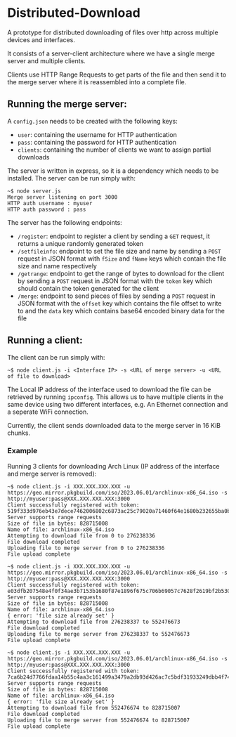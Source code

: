 # Distributed-Download

A prototype for distributed downloading of files over http across multiple devices and interfaces. 

It consists of a server-client architecture where we have a single merge server and multiple clients.

Clients use HTTP Range Requests to get parts of the file and then send it to the merge server where it is reassembled into a complete file.

## Running the merge server:

A `config.json` needs to be created with the following keys:

* `user`: containing the username for HTTP authentication
* `pass`: containing the password for HTTP authentication
* `clients`: containing the number of clients we want to assign partial downloads

The server is written in express, so it is a dependency which needs to be installed. The server can be run simply with:

```
~$ node server.js
Merge server listening on port 3000
HTTP auth username : myuser
HTTP auth password : pass
```

The server has the following endpoints:

* `/register`: endpoint to register a client by sending a `GET` request, it returns a unique randomly generated token
* `/setfileinfo`: endpoint to set the file size and name by sending a `POST` request in JSON format with `fSize` and `fName` keys which contain the file size and name respectively
* `/getrange`: endpoint to get the range of bytes to download for the client by sending a `POST` request in JSON format with the `token` key which should contain the token generated for the client
* `/merge`: endpoint to send pieces of files by sending a `POST` request in JSON format with the `offset` key which contains the file offset to write to and the `data` key which contains base64 encoded binary data for the file

## Running a client:

The client can be run simply with:

```
~$ node client.js -i <Interface IP> -s <URL of merge server> -u <URL of file to download>
```

The Local IP address of the interface used to download the file can be retrieved by running `ipconfig`. This allows us to have multiple clients in the same device using two different interfaces, e.g. An Ethernet connection and a seperate WiFi connection.

Currently, the client sends downloaded data to the merge server in 16 KiB chunks.

### Example

Running 3 clients for downloading Arch Linux (IP address of the interface and merge server is removed):

```
~$ node client.js -i XXX.XXX.XXX.XXX -u https://geo.mirror.pkgbuild.com/iso/2023.06.01/archlinux-x86_64.iso -s http://myuser:pass@XXX.XXX.XXX.XXX:3000
Client successfully registered with token: 519f333d976eb43e7dece7462006802c6873ac25c79020a71460f64e1680b232655ba0bbbb8c121b79338722b163b83785185f3efba851d2692966bb2d9c541a
Server supports range requests
Size of file in bytes: 828715008
Name of file: archlinux-x86_64.iso
Attempting to download file from 0 to 276238336
File download completed
Uploading file to merge server from 0 to 276238336
File upload complete
```

```
~$ node client.js -i XXX.XXX.XXX.XXX -u https://geo.mirror.pkgbuild.com/iso/2023.06.01/archlinux-x86_64.iso -s http://myuser:pass@XXX.XXX.XXX.XXX:3000
Client successfully registered with token: e03dfb207548e4f0f34ae3b7153b1680f87e1896f675c706b69057c7628f2619bf2b5309be37d3427d677de92b8cd5c50d1000e26b9d783112afa39516543f02
Server supports range requests
Size of file in bytes: 828715008
Name of file: archlinux-x86_64.iso
{ error: 'file size already set' }
Attempting to download file from 276238337 to 552476673
File download completed
Uploading file to merge server from 276238337 to 552476673
File upload complete
```

```
~$ node client.js -i XXX.XXX.XXX.XXX -u https://geo.mirror.pkgbuild.com/iso/2023.06.01/archlinux-x86_64.iso -s http://myuser:pass@XXX.XXX.XXX.XXX:3000
Client successfully registered with token: 7ca6b24d7766fdaa14b55c4aa3c161499a3479a2db93d426ac7c5bdf31933249dbb4f747e15cf4121cc0b9ff097f6e32ed300a137b199a91424442f787e4c858
Server supports range requests
Size of file in bytes: 828715008
Name of file: archlinux-x86_64.iso
{ error: 'file size already set' }
Attempting to download file from 552476674 to 828715007
File download completed
Uploading file to merge server from 552476674 to 828715007
File upload complete
```

